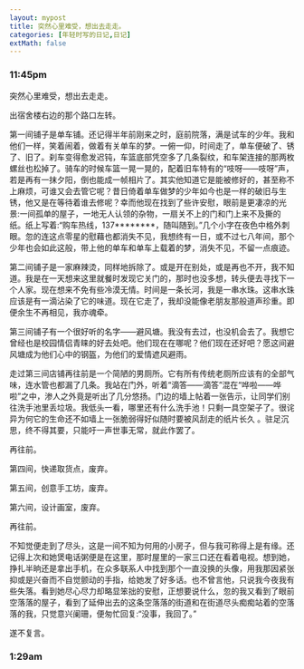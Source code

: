 ```yaml
---
layout: mypost
title: 突然心里难受，想出去走走。
categories: [年轻时写的日记,日记]
extMath: false
---
```

### 11:45pm

突然心里难受，想出去走走。

出宿舍楼右边的那个路口左转。

第一间铺子是单车铺。还记得半年前刚来之时，庭前院落，满是试车的少年。我和他们一样，笑着闹着，做着有关单车的梦。一俯一仰，时间走了，单车便破了、锈了、旧了。刹车变得愈发迟钝，车篮底部凭空多了几条裂纹，和车架连接的那两枚螺丝也松掉了。骑车的时候车篮一晃一晃的，配着旧车特有的“吱呀——吱呀”声，若是再有一抹夕阳，倒也能成一帧相片了。其实他知道它是能被修好的，甚至称不上麻烦，可谁又会去管它呢？昔日倚着单车做梦的少年如今也是一样的破旧与生锈，他又是在等待着谁去修呢？幸而他现在找到了些许安慰，眼前是更凄凉的光景:一间孤单的屋子，一地无人认领的杂物，一扇关不上的门和门上来不及撕的纸。纸上写着:“购车热线，137********，随叫随到。”几个小字在夜色中格外刺眼。忽的连这点零星的慰藉也都消失不见，我想终有一日，或不过七八年间，那个少年也会如此这般，带上他的单车和单车上载着的梦，消失不见，不留一点痕迹。

第二间铺子是一家麻辣烫，同样地拆除了。或是开在别处，或是再也不开，我不知道。我是在一天想来这里就餐时发现它关门的，那时也没多想，转头便去寻找下一个人家。现在想来不免有些冷漠无情。时间是一条长河，我是一串水珠。这串水珠应该是有一滴沾染了它的味道。现在它走了，我却没能像老朋友那般道声珍重。即便余生不再相见，我亦魂牵。

第三间铺子有一个很好听的名字——避风塘。我没有去过，也没机会去了。我想它曾经也是校园情侣青睐的好去处吧。他们现在在哪呢？他们现在还好吧？愿这间避风塘成为他们心中的钢盔，为他们的爱情遮风避雨。

走过第三间店铺再往前是一个简陋的男厕所。它有所有传统老厕所应该有的全部气味，连水管也都漏了几条。我站在门外，听着“滴答——滴答”混在“哗啦——哗啦”之中，渗人之外竟是听出了几分悠扬。门边的墙上帖着一张告示，让同学们别往洗手池里丢垃圾。我低头一看，哪里还有什么洗手池！只剩一具空架子了。很诧异为何它的生命还不如墙上一张脆弱得好似随时要被风刮走的纸片长久 。驻足沉思，终不得其要，只能吁一声世事无常，就此作罢了。

再往前。

第四间，快递取货点，废弃。

第五间，创意手工坊，废弃。

第六间，设计画室，废弃。

再往前。

不知觉便走到了尽头，这是一间不知为何用的小房子，但与我可称得上是有缘。还记得上次和她煲电话粥便是在这里，那时屋里的一家三口还在看着电视。想到她，挣扎半晌还是拿出手机，在众多联系人中找到那个一直没换的头像，用我那因紧张抑或是兴奋而不自觉颤动的手指，给她发了好多话。也不曾言他，只说我今夜我有些失落。看到她尽心尽力却略显笨拙的安慰，正想要说什么，忽的我又看到了眼前空落落的屋子，看到了延伸出去的这条空落落的街道和在街道尽头痴痴站着的空落落的我，只觉意兴阑珊，便匆忙回复:“没事，我回了。”

遂不复言。



### 1:29am

